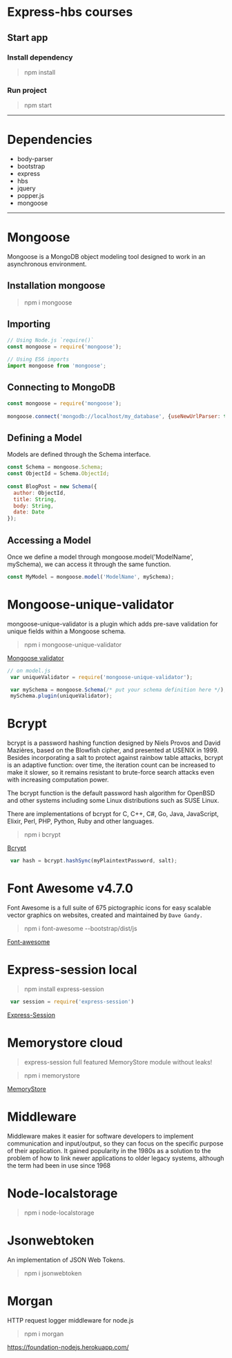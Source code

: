 # Express-hbs courses

## Start app

### Install dependency

> npm install 

### Run project

> npm start

***

# Dependencies

- body-parser
- bootstrap
- express
- hbs
- jquery
- popper.js
- mongoose

***

# Mongoose

Mongoose is a MongoDB object modeling tool designed to work in an asynchronous environment.

## Installation mongoose

> npm i mongoose

## Importing
```javascript
// Using Node.js `require()`
const mongoose = require('mongoose');
 
// Using ES6 imports
import mongoose from 'mongoose';
```
## Connecting to MongoDB

```javascript
const mongoose = require('mongoose');
 
mongoose.connect('mongodb://localhost/my_database', {useNewUrlParser: true});
```
## Defining a Model

Models are defined through the Schema interface.

```javascript
const Schema = mongoose.Schema;
const ObjectId = Schema.ObjectId;
 
const BlogPost = new Schema({
  author: ObjectId,
  title: String,
  body: String,
  date: Date
});
```
## Accessing a Model

Once we define a model through mongoose.model('ModelName', mySchema), we can access it through the same function.

```javascript
const MyModel = mongoose.model('ModelName', mySchema);
```

# Mongoose-unique-validator

mongoose-unique-validator is a plugin which adds pre-save validation for unique fields within a Mongoose schema.

> npm i mongoose-unique-validator

[Mongoose validator](https://www.npmjs.com/package/mongoose-unique-validator)

```javascript
// on model.js
 var uniqueValidator = require('mongoose-unique-validator');

 var mySchema = mongoose.Schema(/* put your schema definition here */);
 mySchema.plugin(uniqueValidator);
 ```

# Bcrypt

bcrypt is a password hashing function designed by Niels Provos and David Mazières, based on the Blowfish cipher, and presented at USENIX in 1999. Besides incorporating a salt to protect against rainbow table attacks, bcrypt is an adaptive function: over time, the iteration count can be increased to make it slower, so it remains resistant to brute-force search attacks even with increasing computation power.

The bcrypt function is the default password hash algorithm for OpenBSD and other systems including some Linux distributions such as SUSE Linux.

There are implementations of bcrypt for C, C++, C#, Go, Java, JavaScript, Elixir, Perl, PHP, Python, Ruby and other languages.

> npm i bcrypt

[Bcrypt](https://www.npmjs.com/package/bcrypt)

```javascript
 var hash = bcrypt.hashSync(myPlaintextPassword, salt);
 ```

# Font Awesome v4.7.0

Font Awesome is a full suite of 675 pictographic icons for easy scalable vector graphics on websites, created and maintained by <code>Dave Gandy.</code>

> npm i font-awesome
--bootstrap/dist/js

[Font-awesome](https://www.npmjs.com/package/font-awesome)
 
# Express-session local

> npm install express-session

```javascript
 var session = require('express-session')
 ```
[Express-Session](https://www.npmjs.com/package/express-session)

 # Memorystore cloud

> express-session full featured MemoryStore module without leaks!

> npm i memorystore

[MemoryStore](https://www.npmjs.com/package/memorystore)

# Middleware

Middleware makes it easier for software developers to implement communication and input/output, so they can focus on the specific purpose of their application. It gained popularity in the 1980s as a solution to the problem of how to link newer applications to older legacy systems, although the term had been in use since 1968

# Node-localstorage

> npm i node-localstorage

# Jsonwebtoken

An implementation of JSON Web Tokens.

> npm i jsonwebtoken

# Morgan

HTTP request logger middleware for node.js

> npm i morgan

https://foundation-nodejs.herokuapp.com/





















